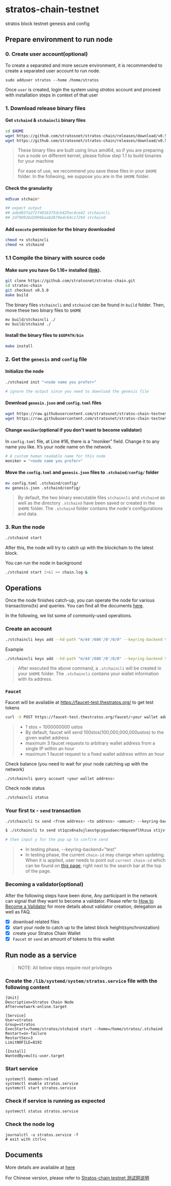 # stratos-chain-testnet
stratos block testnet genesis and config

## Prepare environment to run node

### 0. Create user account(optional)
To create a separated and more secure environment, it is recommended to create a separated user account to run node.
```
sudo adduser stratos --home /home/stratos
```
Once `user` is created, login the system using *stratos* account and proceed with installation steps in context of that user

### 1. Download release binary files

#### Get `stchaind` & `stchaincli` binary files

```bash
cd $HOME
wget https://github.com/stratosnet/stratos-chain/releases/download/v0.5.0/stchaincli
wget https://github.com/stratosnet/stratos-chain/releases/download/v0.5.0/stchaind
```

> These binary files are built using linux amd64, so if you are preparing run a node on different kernel, please follow step 1.1 to build binaries for your machine
>
> For ease of use, we recommend you save these files in your `$HOME` folder. In the follwoing, we suppose you are in the `$HOME` folder.

#### Check the granularity
```bash
md5sum stchain*

## expect output 
## aded93fa2f1f4816375dcb425ec4ce42 stchaincli
## 2d79092bd2096baa82879edc64c17294 stchaind
```

#### Add `execute` permission for the binary downloaded
```bash
chmod +x stchaincli
chmod +x stchaind
```

### 1.1 Compile the binary with source code
#### Make sure you have Go 1.16+ installed ([link](https://golang.org/doc/install)).

```bash
git clone https://github.com/stratosnet/stratos-chain.git
cd stratos-chain
git checkout v0.5.0
make build
```
The binary files `stchaincli` and `stchaind` can be found in `build` folder. Then, move these two binary files to `$HOME`

```shell
mv build/stchaincli ./
mv build/stchaind ./
```

#### Install the binary files to `$GOPATH/bin`
```bash
make install
```

### 2. Get the `genesis` and `config` file
#### Initialize the node
```bash
./stchaind init "<node name you prefer>"

# ignore the output since you need to download the genesis file 
```

#### Download `genesis.json` and `config.toml` files
```bash
wget https://raw.githubusercontent.com/stratosnet/stratos-chain-testnet/main/genesis.json
wget https://raw.githubusercontent.com/stratosnet/stratos-chain-testnet/main/config.toml
```

#### Change `moniker`(optional if you don't want to become validator)
In `config.toml` file, at Line #16, there is a “moniker” field. Change it to any name you like. It’s your node name on the network.
```bash
# A custom human readable name for this node
moniker = "<node name you prefer>"
```

#### Move the `config.toml` and `genesis.json` files to `.stchaind/config/` folder
```bash
mv config.toml .stchaind/config/
mv genesis.json .stchaind/config/
```
> By default, the two binary executable files `stchaincli` and `stchaind` as well as the directory `.stchaind` have been saved or created in the `$HOME` folder. The `.stchaind` folder contains the node's configurations and data.

### 3. Run the node

```bash
./stchaind start 
```
After this, the node will try to catch up with the blockchain to the latest block.

You can run the node in background
```bash
./stchaind start 2>&1 >> chain.log &
```

## Operations
Once the node finishes catch-up, you can operate the node for various transactions(tx) and queries. You can find all the documents [here](https://stratos.gitbook.io/st-docs/).

In the following, we list some of commonly-used operations.
  
### Create an account

```bash
./stchaincli keys add --hd-path "m/44'/606'/0'/0/0" --keyring-backend test  <your wallet name>
```
Example
```bash
./stchaincli keys add --hd-path "m/44'/606'/0'/0/0" --keyring-backend test  wallet1
```
> After executed the above command, a `.stchaincli` will be created in your `$HOME` folder. The `.stchaincli` contains your wallet information with its address.

### `Faucet`
Faucet will be available at https://faucet-test.thestratos.org/ to get test tokens

```bash
curl -X POST https://faucet-test.thestratos.org/faucet/<your wallet address>
```

> * 1 stos = 1000000000 ustos
> * By default, faucet will send 100stos(100,000,000,000ustos) to the given wallet address
> * maximum 3 faucet requests to arbitrary wallet address from a single IP within an hour
> * maximum 1 faucet request to a fixed wallet address within an hour

Check balance (you need to wait for your node catching up with the network)
```bash
./stchaincli query account <your wallet address>
```

Check node status
```bash
./stchaincli status
```

### Your first tx - `send` transaction

```bash
./stchaincli tx send <from address> <to address> <amount> --keyring-backend=<keyring's backend> --chain-id=<current chain-id>
```

```bash
$ ./stchaincli tx send st1qzx8na3ujlaxstgcyguudaecr6mpsemflhhzua st1jvf660xagmzuzyqyqu3w27sj0ragn7qetnwmyr 100000000000ustos --keyring-backend=test --chain-id=stratos-testnet-3 --gas=auto

# then input y for the pop up to confirm send
```
> * In testing phase, --keyring-backend="test"
> * In testing phase, the current `chain-id` may change when updating. When it is applied, user needs to point out `current chain-id` which can be found on [this page](https://big-dipper-test.thestratos.org/), right next to the search bar at the top of the page.

### Becoming a validator(optional)
After the following steps have been done, Any participant in the network can signal that they want to become a validator. Please refer to [How to Become a Validator](https://stratos.gitbook.io/st-docs/stratos-chain-english/stratos-chain-commands/how-to-become-a-validator) for more details about validator creation, delegation as well as FAQ.
- [x] download related files
- [x] start your node to catch up to the latest block height(synchronization)
- [x] create your Stratos Chain Wallet
- [x] `Faucet` or `send` an amount of tokens to this wallet

## Run node as a service
> NOTE: All below steps require *root* privileges

### Create the `/lib/systemd/system/stratos.service` file with the following content

```
[Unit]
Description=Stratos Chain Node
After=network-online.target

[Service]
User=stratos
Group=stratos
ExecStart=/home/stratos/stchaind start --home=/home/stratos/.stchaind
Restart=on-failure
RestartSec=3
LimitNOFILE=8192

[Install]
WantedBy=multi-user.target
```
### Start service
```
systemctl daemon-reload
systemctl enable stratos.service
systemctl start stratos.service
```

### Check if service is running as expected
```
systemctl status stratos.service
```

### Check the node log
```
journalctl -u stratos.service -f 
# exit with ctrl+c
```
## Documents
More details are available at [here](https://stratos.gitbook.io/st-docs/stratos-chain-english/stratos-chain-testnet/stratos-chain-testnet)

For Chinese version, please refer to [Stratos-chain testnet 测试网说明](https://stratos.gitbook.io/st-docs/stratoschain-zhong-wen-ban/stratoschain-ce-shi-wang/stratoschain-testnet-ce-shi-wang-shuo-ming)
